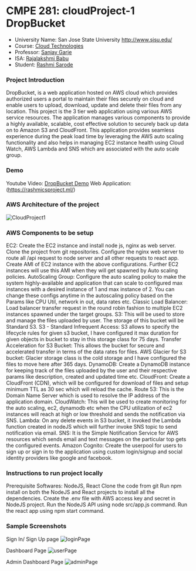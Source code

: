 # CMPE 281: cloudProject-1 DropBucket
*	University Name: San Jose State University http://www.sjsu.edu/ 
*	Course: [Cloud Technologies](http://info.sjsu.edu/web-dbgen/catalog/courses/CMPE281.html)
*	Professor: [Sanjay Garje](https://www.linkedin.com/in/sanjaygarje/)
*	ISA: [Rajalakshmi Babu](https://www.linkedin.com/in/rajalakshmib/)
*	Student: [Rashmi Sarode](https://www.linkedin.com/in/rashmisarode)

### Project Introduction
DropBucket, is a web application hosted on AWS cloud which provides authorized users a portal to maintain their files securely on cloud and enable users to upload, download, update and delete their files from any location. This project is the 3 tier web application using various AWS service resources. The application manages various components to provide a highly available, scalable, cost effective solution to securely back up data on to Amazon S3 and CloudFront. This application provides seamless experience during the peak load time by leveraging the AWS auto scaling functionality and also helps in managing EC2 instance health using Cloud Watch, AWS Lambda and SNS which are associated with the auto scale group.

### Demo
Youtube Video: [DropBucket Demo](https://www.youtube.com/watch?v=La5XdLTHq_o)
Web Application: (https://rashmicsproject.ml/)

### AWS Architecture of the project
![CloudProject1](https://user-images.githubusercontent.com/39228894/67639369-262c1f80-f8ac-11e9-8f90-4edd92196087.jpg)

### AWS Components to be setup
EC2: Create the EC2 instance and install node js, nginx as web server. Clone the project from git repositories. Configure the nginx web server to route all /api request to node server and all other requests to react app. Create AMI of EC2 instance with the above configurations. Further EC2 instances will use this AMI when they will get spawned by Auto scaling policies.
AutoScaling Group: Configure the auto scaling policy to make the system highly-available and application that can scale to configured max instances with a desired instance of 1 and max instance of 2. You can change these configs anytime in the autoscaling policy based on the Params like CPU Util, network in out, data rates etc.
Classic Load Balancer:  Load balancer transfer request in the round robin fashion to multiple EC2 instances spawned under the target groups. 
S3: This will be used to store and manage the files uploaded by user. The storage of this bucket will be Standard S3.
S3 - Standard Infrequent Access: S3 allows to specify the lifecycle rules for given s3 bucket, I have configured it max duration for given objects in bucket to stay in this storage class for 75 days. 
Transfer Acceleration for S3 Bucket: This allows the bucket for secure and accelerated transfer in terms of the data rates for files.
AWS Glacier for S3 bucket: Glacier storage class is the cold storage and I have configured the files to move here after 365 days. 
DynamoDB: Create a DynamoDB instance for keeping track of the files uploaded by the user and their respective params like description, created and updated time etc. 
CloudFront: Create a CloudFront (CDN), which will be configured for download of files and setup minimum TTL as 30 sec which will reload the cache.
Route 53: This is the Domain Name Server which is used to resolve the IP address of the application domain.
CloudWatch: This will be used to create monitoring for the auto scaling, ec2, dynamodb etc when the CPU utilization of ec2 instances will reach at high or low threshold and sends the notification via SNS.
Lambda: On any delete events in S3 bucket, it invoked the Lambda function created in nodeJS which will further invoke SNS topic to send notification via email.
SNS: It is the Simple Notification Service for AWS resources which sends email and text messages on the particular top gets the configured events. 
Amazon Cognito: Create the userpool for users to sign up or sign in to the application using custom login/signup and social identity providers like google and facebook.

### Instructions to run project locally
Prerequisite Softwares: NodeJS, React
Clone the code from git
Run npm install on both the NodeJS and React projects to install all the dependencies.
Create the .env file with AWS access key and secret in NodeJS project.
Run the NodeJS API using node src/app.js command.
Run the react app using npm start command.

### Sample Screenshots
Sign In/ Sign Up page
![loginPage](https://user-images.githubusercontent.com/39228894/67639370-29271000-f8ac-11e9-897b-da883cf9ab00.png)

Dashboard Page
![userPage](https://user-images.githubusercontent.com/39228894/67639371-2c220080-f8ac-11e9-908d-414ffdf2ba58.png)

Admin Dashboard Page
![adminPage](https://user-images.githubusercontent.com/39228894/67639368-20363e80-f8ac-11e9-9d52-3c97bb91edbd.png)
